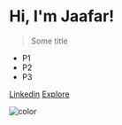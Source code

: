 <!-- ![logo](profile.png) -->

# Hi, I'm Jaafar!

> Some title

- P1
- P2
- P3

[Linkedin](https://www.linkedin.com/in/jaafar-rammal-686aa4174/)
[Explore](home.md)

![color](#ffffff)
